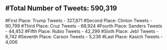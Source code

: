 #Total Number of Tweets: 590,319 
---
#First Place: Trump Tweets - 327,871
#Second Place: Clinton Tweets - 90,799
#Third Place: Cruz Tweets - 68,924
#Fourth Place: Sanders Tweets - 44,452
#Fifth Place: Rubio Tweets - 42,299
#Sixth Place: Jeb! Tweets - 6,742
#Seventh Place: Carson Tweets - 5,236
#Last Place: Kasich Tweets - 4,006
